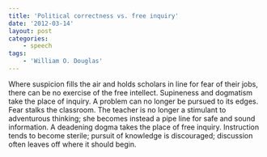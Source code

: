 ```yaml
---
title: 'Political correctness vs. free inquiry'
date: '2012-03-14'
layout: post
categories:
    - speech
tags:
    - 'William O. Douglas'
---
```


Where suspicion fills the air and holds scholars in line for fear of their jobs, there can be no exercise of the free intellect. Supineness and dogmatism take the place of inquiry. A problem can no longer be pursued to its edges. Fear stalks the classroom. The teacher is no longer a stimulant to adventurous thinking; she becomes instead a pipe line for safe and sound information. A deadening dogma takes the place of free inquiry. Instruction tends to become sterile; pursuit of knowledge is discouraged; discussion often leaves off where it should begin.
